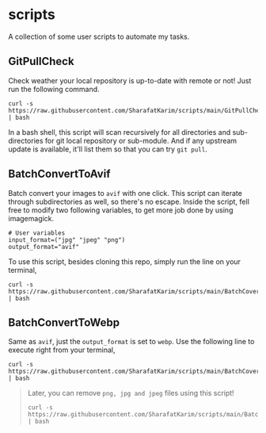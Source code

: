 # scripts
A collection of some user scripts to automate my tasks.

## GitPullCheck
Check weather your local repository is up-to-date with remote or not! Just run the following command.
```
curl -s https://raw.githubusercontent.com/SharafatKarim/scripts/main/GitPullCheck.sh | bash
```

In a bash shell, this script will scan recursively for all directories and sub-directories for git local repository or sub-module. And if any upstream update is available, it'll list them so that you can try `git pull`.

## BatchConvertToAvif
Batch convert your images to `avif` with one click. This script can iterate through subdirectories as well, so there's no escape. Inside the script, fell free to modify two following variables, to get more job done by using imagemagick.

```
# User variables
input_format=("jpg" "jpeg" "png")
output_format="avif"
```
To use this script, besides cloning this repo, simply run the line on your terminal,
```
curl -s https://raw.githubusercontent.com/SharafatKarim/scripts/main/BatchCovertToAvif.sh | bash
```

## BatchConvertToWebp
Same as `avif`, just the `output_format` is set to `webp`. Use the following line to execute right from your terminal,
```
curl -s https://raw.githubusercontent.com/SharafatKarim/scripts/main/BatchCovertToWebp.sh | bash
```

> Later, you can remove `png, jpg and jpeg` files using this script!
> ```
> curl -s https://raw.githubusercontent.com/SharafatKarim/scripts/main/BatchRemoveOriginal(PNG%E2%81%84JPG%E2%81%84JPEG).sh | bash
> ```
